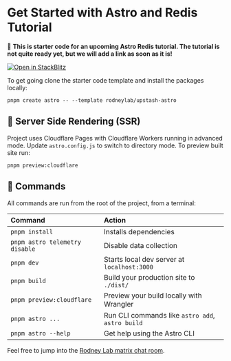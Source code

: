 # Get Started with Astro and Redis Tutorial

🚧 **This is starter code for an upcoming Astro Redis tutorial. The tutorial is not quite ready yet, but we will add a link as soon as it is!**

[![Open in StackBlitz](https://developer.stackblitz.com/img/open_in_stackblitz.svg)](https://stackblitz.com/github/rodneylab/upstash-astro)

To get going clone the starter code template and install the packages locally:

```shell
pnpm create astro -- --template rodneylab/upstash-astro
```

## 🚀 Server Side Rendering (SSR)

Project uses Cloudflare Pages with Cloudflare Workers running in advanced mode. Update `astro.config.js` to switch to directory mode. To preview built site run:

```shell
pnpm preview:cloudflare
```

## 🧞 Commands

All commands are run from the root of the project, from a terminal:

| Command                        | Action                                           |
| :----------------------------- | :----------------------------------------------- |
| `pnpm install`                 | Installs dependencies                            |
| `pnpm astro telemetry disable` | Disable data collection                          |
| `pnpm dev`                     | Starts local dev server at `localhost:3000`      |
| `pnpm build`                   | Build your production site to `./dist/`          |
| `pnpm preview:cloudflare`      | Preview your build locally with Wrangler         |
| `pnpm astro ...`               | Run CLI commands like `astro add`, `astro build` |
| `pnpm astro --help`            | Get help using the Astro CLI                     |

Feel free to jump into the [Rodney Lab matrix chat room](https://matrix.to/#/%23rodney:matrix.org).
